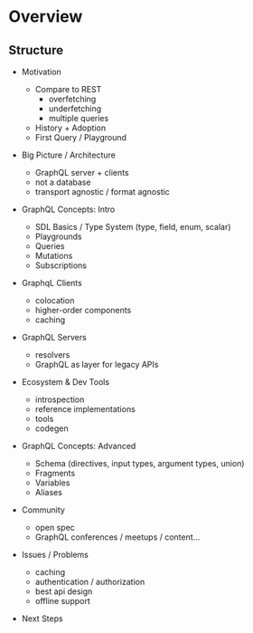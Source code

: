 # Overview

## Structure

- Motivation
    - Compare to REST 
        - overfetching 
        - underfetching
        - multiple queries
    - History + Adoption
    - First Query / Playground
- Big Picture / Architecture
    - GraphQL server + clients
    - not a database
    - transport agnostic / format agnostic
- GraphQL Concepts: Intro
    - SDL Basics / Type System (type, field, enum, scalar)
    - Playgrounds
    - Queries
    - Mutations
    - Subscriptions

- GraphqL Clients
    - colocation
    - higher-order components
    - caching
- GraphQL Servers
    - resolvers
    - GraphQL as layer for legacy APIs

- Ecosystem & Dev Tools
    - introspection
    - reference implementations
    - tools
    - codegen
- GraphQL Concepts: Advanced
    - Schema (directives, input types, argument types, union)
    - Fragments
    - Variables
    - Aliases
    
- Community
    - open spec
    - GraphQL conferences / meetups / content...

- Issues / Problems
    - caching
    - authentication / authorization
    - best api design
    - offline support

- Next Steps
  